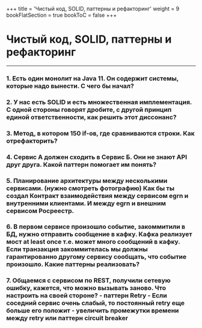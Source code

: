+++
title = 'Чистый код, SOLID, паттерны и рефакторинг'
weight = 9
bookFlatSection = true
bookToC = false
+++

# Чистый код, SOLID, паттерны и рефакторинг

---
### 1. Есть один монолит на Java 11. Он содержит системы, которые надо вынести. С чего бы начал?
### 2. У нас есть SOLID и есть множественная имплементация. С одной стороны говорят дробите, с другой принцип единой ответственности, как решить этот диссонанс?
### 3. Метод, в котором 150 if-ов, где сравниваются строки. Как отрефакторить?
### 4. Сервис А должен сходить в Сервис Б. Они не знают API друг друга. Какой паттерн помогает им понять? 
### 5. Планирование архитектуры между несколькими сервисами. (нужно смотреть фотографию) Как бы ты создал Контракт взаимодействия между сервисом egrn и внутренними клиентами. И между egrn и внешним сервисом Росреестр. 
### 6. В первом сервисе произошло событие, закоммитили в БД, нужно отправить сообщение в кафку. Кафка реализует мост at least once т.е. может много сообщений в кафку. Если транзакция закоммителась мы должны гарантированно другому сервису сообщать, что событие произошло. Какие паттерны реализовать?
### 7. Общаемся с сервисом по REST, получили сетевую ошибку, кажется, что можно вызывать заново. Что настроить на своей стороне? - паттерн Retry - Если соседний сервис очень слабый, то постоянный retry еще больше его положит - увеличить промежутки времени между retry или паттерн circuit breaker